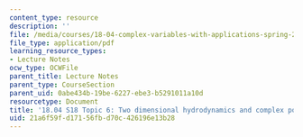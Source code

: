 ```yaml
---
content_type: resource
description: ''
file: /media/courses/18-04-complex-variables-with-applications-spring-2018/21a6f59fd17156fbd70c426196e13b28_MIT18_04S18_topic6.pdf
file_type: application/pdf
learning_resource_types:
- Lecture Notes
ocw_type: OCWFile
parent_title: Lecture Notes
parent_type: CourseSection
parent_uid: 0abe434b-19be-6227-ebe3-b5291011a10d
resourcetype: Document
title: '18.04 S18 Topic 6: Two dimensional hydrodynamics and complex potentials'
uid: 21a6f59f-d171-56fb-d70c-426196e13b28
---
```

